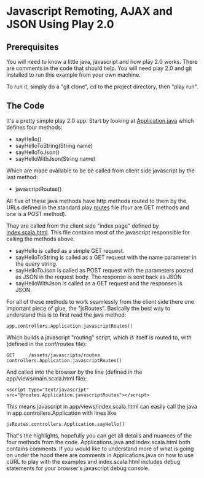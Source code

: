 Javascript Remoting, AJAX and JSON Using Play 2.0
=================================================

Prerequisites
------------

You will need to know a little  java, javascript and how play 2.0 works. 
There are comments in the code that should help. You will need play 2.0 and git 
installed to run this example from your own machine.

To run it, simply do a "git clone", cd to the project directory, then "play run".

The Code
--------

It's a pretty simple play 2.0 app. Start by looking at [Application.java](/aogriffiths/play2.0-ajax-examples/blob/master/app/controllers/Application.java) 
which defines four methods:

* sayHello()
* sayHelloToString(String name)
* sayHelloToJson()
* sayHelloWithJson(String name)

Which are made available to be be called from client side javascript by the last method:

* javascriptRoutes()

All five of these java methods have http methods routed to them by the URLs defined in the
standard play [routes](/aogriffiths/play2.0-ajax-examples/blob/master/conf/routes) file (four are GET methods and one is a POST method).

They are called from the client side "index page" defined by 
[index.scala.html](/aogriffiths/play2.0-ajax-examples/blob/master/conf/app/views/index.scala.html). This file contains most of the javascript responsible for
calling the methods above.

* sayHello is called as a simple GET request. 
* sayHelloToString is called as a GET request with the name parameter in the query string.
* sayHelloToJson is called as POST request with the parameters posted as JSON in the 
request body. The response is sent back as JSON
* sayHelloWithJson is called as a GET request and the responses is JSON.

For all of these methods to work seamlessly from the client side there one important 
piece of glue, the "jsRoutes". Basically the best way to understand this is to first 
read the java method:

    app.controllers.Application.javascriptRoutes()

Which builds a javascript "routing" script, which is itself is routed to, with (defined
in the conf/routes file): 

    GET     /assets/javascripts/routes  controllers.Application.javascriptRoutes()
 
And called into the browser by the line (defined in the app/views/main.scala.html file):

    <script type="text/javascript" src="@routes.Application.javascriptRoutes"></script>

This means javascript in app/views/index.scala.html can easily call the java in 
app.controllers.Application with lines like 

    jsRoutes.controllers.Application.sayHello()


That's the highlights, hopefully you can get all details and nuances of the four methods from
the code. Applications.java and index.scala.html both contains comments. If you would like to 
understand more of what is going on under the hood there are comments in Applications.java
on how to use cURL to play with the examples and index.scala.html includes debug statements 
for your browser's javascript debug console. 
